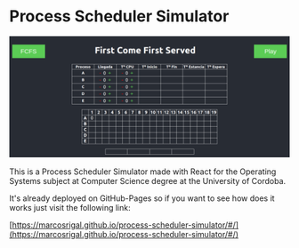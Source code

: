 # Process Scheduler Simulator

![App](src/assets/app.png)

This is a Process Scheduler Simulator made with React for the Operating Systems subject at Computer Science degree at the University of Cordoba.

It's already deployed on GitHub-Pages so if you want to see how does it works just visit the following link:

[https://marcosrigal.github.io/process-scheduler-simulator/#/](https://marcosrigal.github.io/process-scheduler-simulator/#/)